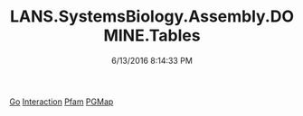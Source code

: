 ﻿---
title: LANS.SystemsBiology.Assembly.DOMINE.Tables
date: 6/13/2016 8:14:33 PM
---

[Go](T-LANS.SystemsBiology.Assembly.DOMINE.Tables.Go.html)
[Interaction](T-LANS.SystemsBiology.Assembly.DOMINE.Tables.Interaction.html)
[Pfam](T-LANS.SystemsBiology.Assembly.DOMINE.Tables.Pfam.html)
[PGMap](T-LANS.SystemsBiology.Assembly.DOMINE.Tables.PGMap.html)

